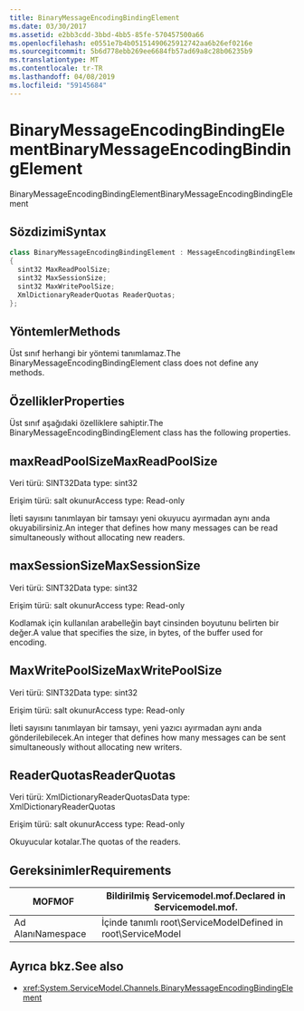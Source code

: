 ```yaml
---
title: BinaryMessageEncodingBindingElement
ms.date: 03/30/2017
ms.assetid: e2bb3cdd-3bbd-4bb5-85fe-570457500a66
ms.openlocfilehash: e0551e7b4b05151490625912742aa6b26ef0216e
ms.sourcegitcommit: 5b6d778ebb269ee6684fb57ad69a8c28b06235b9
ms.translationtype: MT
ms.contentlocale: tr-TR
ms.lasthandoff: 04/08/2019
ms.locfileid: "59145684"
---
```

# <a name="binarymessageencodingbindingelement"></a><span data-ttu-id="1c1bf-102">BinaryMessageEncodingBindingElement</span><span class="sxs-lookup"><span data-stu-id="1c1bf-102">BinaryMessageEncodingBindingElement</span></span>
<span data-ttu-id="1c1bf-103">BinaryMessageEncodingBindingElement</span><span class="sxs-lookup"><span data-stu-id="1c1bf-103">BinaryMessageEncodingBindingElement</span></span>  
  
## <a name="syntax"></a><span data-ttu-id="1c1bf-104">Sözdizimi</span><span class="sxs-lookup"><span data-stu-id="1c1bf-104">Syntax</span></span>  
  
```csharp  
class BinaryMessageEncodingBindingElement : MessageEncodingBindingElement  
{  
  sint32 MaxReadPoolSize;  
  sint32 MaxSessionSize;  
  sint32 MaxWritePoolSize;  
  XmlDictionaryReaderQuotas ReaderQuotas;  
};  
```  
  
## <a name="methods"></a><span data-ttu-id="1c1bf-105">Yöntemler</span><span class="sxs-lookup"><span data-stu-id="1c1bf-105">Methods</span></span>  
 <span data-ttu-id="1c1bf-106">Üst sınıf herhangi bir yöntemi tanımlamaz.</span><span class="sxs-lookup"><span data-stu-id="1c1bf-106">The BinaryMessageEncodingBindingElement class does not define any methods.</span></span>  
  
## <a name="properties"></a><span data-ttu-id="1c1bf-107">Özellikler</span><span class="sxs-lookup"><span data-stu-id="1c1bf-107">Properties</span></span>  
 <span data-ttu-id="1c1bf-108">Üst sınıf aşağıdaki özelliklere sahiptir.</span><span class="sxs-lookup"><span data-stu-id="1c1bf-108">The BinaryMessageEncodingBindingElement class has the following properties.</span></span>  
  
## <a name="maxreadpoolsize"></a><span data-ttu-id="1c1bf-109">maxReadPoolSize</span><span class="sxs-lookup"><span data-stu-id="1c1bf-109">MaxReadPoolSize</span></span>  
 <span data-ttu-id="1c1bf-110">Veri türü: SINT32</span><span class="sxs-lookup"><span data-stu-id="1c1bf-110">Data type: sint32</span></span>  
  
 <span data-ttu-id="1c1bf-111">Erişim türü: salt okunur</span><span class="sxs-lookup"><span data-stu-id="1c1bf-111">Access type: Read-only</span></span>  
  
 <span data-ttu-id="1c1bf-112">İleti sayısını tanımlayan bir tamsayı yeni okuyucu ayırmadan aynı anda okuyabilirsiniz.</span><span class="sxs-lookup"><span data-stu-id="1c1bf-112">An integer that defines how many messages can be read simultaneously without allocating new readers.</span></span>  
  
## <a name="maxsessionsize"></a><span data-ttu-id="1c1bf-113">maxSessionSize</span><span class="sxs-lookup"><span data-stu-id="1c1bf-113">MaxSessionSize</span></span>  
 <span data-ttu-id="1c1bf-114">Veri türü: SINT32</span><span class="sxs-lookup"><span data-stu-id="1c1bf-114">Data type: sint32</span></span>  
  
 <span data-ttu-id="1c1bf-115">Erişim türü: salt okunur</span><span class="sxs-lookup"><span data-stu-id="1c1bf-115">Access type: Read-only</span></span>  
  
 <span data-ttu-id="1c1bf-116">Kodlamak için kullanılan arabelleğin bayt cinsinden boyutunu belirten bir değer.</span><span class="sxs-lookup"><span data-stu-id="1c1bf-116">A value that specifies the size, in bytes, of the buffer used for encoding.</span></span>  
  
## <a name="maxwritepoolsize"></a><span data-ttu-id="1c1bf-117">MaxWritePoolSize</span><span class="sxs-lookup"><span data-stu-id="1c1bf-117">MaxWritePoolSize</span></span>  
 <span data-ttu-id="1c1bf-118">Veri türü: SINT32</span><span class="sxs-lookup"><span data-stu-id="1c1bf-118">Data type: sint32</span></span>  
  
 <span data-ttu-id="1c1bf-119">Erişim türü: salt okunur</span><span class="sxs-lookup"><span data-stu-id="1c1bf-119">Access type: Read-only</span></span>  
  
 <span data-ttu-id="1c1bf-120">İleti sayısını tanımlayan bir tamsayı, yeni yazıcı ayırmadan aynı anda gönderilebilecek.</span><span class="sxs-lookup"><span data-stu-id="1c1bf-120">An integer that defines how many messages can be sent simultaneously without allocating new writers.</span></span>  
  
## <a name="readerquotas"></a><span data-ttu-id="1c1bf-121">ReaderQuotas</span><span class="sxs-lookup"><span data-stu-id="1c1bf-121">ReaderQuotas</span></span>  
 <span data-ttu-id="1c1bf-122">Veri türü: XmlDictionaryReaderQuotas</span><span class="sxs-lookup"><span data-stu-id="1c1bf-122">Data type: XmlDictionaryReaderQuotas</span></span>  
  
 <span data-ttu-id="1c1bf-123">Erişim türü: salt okunur</span><span class="sxs-lookup"><span data-stu-id="1c1bf-123">Access type: Read-only</span></span>  
  
 <span data-ttu-id="1c1bf-124">Okuyucular kotalar.</span><span class="sxs-lookup"><span data-stu-id="1c1bf-124">The quotas of the readers.</span></span>  
  
## <a name="requirements"></a><span data-ttu-id="1c1bf-125">Gereksinimler</span><span class="sxs-lookup"><span data-stu-id="1c1bf-125">Requirements</span></span>  
  
|<span data-ttu-id="1c1bf-126">MOF</span><span class="sxs-lookup"><span data-stu-id="1c1bf-126">MOF</span></span>|<span data-ttu-id="1c1bf-127">Bildirilmiş Servicemodel.mof.</span><span class="sxs-lookup"><span data-stu-id="1c1bf-127">Declared in Servicemodel.mof.</span></span>|  
|---------|-----------------------------------|  
|<span data-ttu-id="1c1bf-128">Ad Alanı</span><span class="sxs-lookup"><span data-stu-id="1c1bf-128">Namespace</span></span>|<span data-ttu-id="1c1bf-129">İçinde tanımlı root\ServiceModel</span><span class="sxs-lookup"><span data-stu-id="1c1bf-129">Defined in root\ServiceModel</span></span>|  
  
## <a name="see-also"></a><span data-ttu-id="1c1bf-130">Ayrıca bkz.</span><span class="sxs-lookup"><span data-stu-id="1c1bf-130">See also</span></span>

- <xref:System.ServiceModel.Channels.BinaryMessageEncodingBindingElement>
